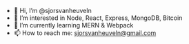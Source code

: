 - 👋 Hi, I’m @sjorsvanheuveln
- 👀 I’m interested in Node, React, Express, MongoDB, Bitcoin
- 🌱 I’m currently learning MERN & Webpack 
- 📫 How to reach me: sjorsvanheuveln@gmail.com

<!---
sjorsvanheuveln/sjorsvanheuveln is a ✨ special ✨ repository because its `README.md` (this file) appears on your GitHub profile.
You can click the Preview link to take a look at your changes.
--->
